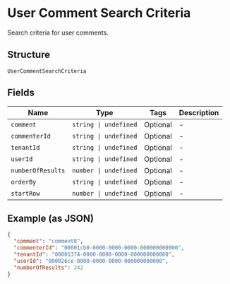 
# User Comment Search Criteria

Search criteria for user comments.

## Structure

`UserCommentSearchCriteria`

## Fields

| Name | Type | Tags | Description |
|  --- | --- | --- | --- |
| `comment` | `string \| undefined` | Optional | - |
| `commenterId` | `string \| undefined` | Optional | - |
| `tenantId` | `string \| undefined` | Optional | - |
| `userId` | `string \| undefined` | Optional | - |
| `numberOfResults` | `number \| undefined` | Optional | - |
| `orderBy` | `string \| undefined` | Optional | - |
| `startRow` | `number \| undefined` | Optional | - |

## Example (as JSON)

```json
{
  "comment": "comment8",
  "commenterId": "00001cb0-0000-0000-0000-000000000000",
  "tenantId": "00001374-0000-0000-0000-000000000000",
  "userId": "000026ce-0000-0000-0000-000000000000",
  "numberOfResults": 242
}
```

